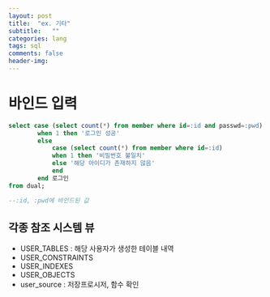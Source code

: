 ```yaml
---
layout: post
title:  "ex. 기타"
subtitle:   ""
categories: lang
tags: sql
comments: false
header-img: 
---
```


# 바인드 입력
```sql
select case (select count(*) from member where id=:id and passwd=:pwd)
        when 1 then '로그인 성공'
        else
            case (select count(*) from member where id=:id)
            when 1 then '비밀번호 불일치'
            else '해당 아이디가 존재하지 않음'
            end
        end 로그인
from dual;

--:id, :pwd에 바인드된 값
```

## 각종 참조 시스템 뷰
- USER_TABLES : 해당 사용자가 생성한 테이블 내역
- USER_CONSTRAINTS
- USER_INDEXES
- USER_OBJECTS
- user_source : 저장프로시저, 함수 확인
